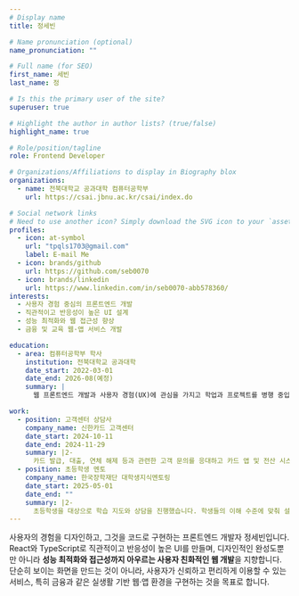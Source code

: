 ```yaml
---
# Display name
title: 정세빈

# Name pronunciation (optional)
name_pronunciation: ""

# Full name (for SEO)
first_name: 세빈
last_name: 정

# Is this the primary user of the site?
superuser: true

# Highlight the author in author lists? (true/false)
highlight_name: true

# Role/position/tagline
role: Frontend Developer

# Organizations/Affiliations to display in Biography blox
organizations:
  - name: 전북대학교 공과대학 컴퓨터공학부
    url: https://csai.jbnu.ac.kr/csai/index.do

# Social network links
# Need to use another icon? Simply download the SVG icon to your `assets/media/icons/` folder.
profiles:
  - icon: at-symbol
    url: "tpqls1703@gmail.com"
    label: E-mail Me
  - icon: brands/github
    url: https://github.com/seb0070
  - icon: brands/linkedin
    url: https://www.linkedin.com/in/seb0070-abb578360/
interests:
  - 사용자 경험 중심의 프론트엔드 개발
  - 직관적이고 반응성이 높은 UI 설계
  - 성능 최적화와 웹 접근성 향상
  - 금융 및 교육 웹·앱 서비스 개발

education:
  - area: 컴퓨터공학부 학사
    institution: 전북대학교 공과대학
    date_start: 2022-03-01
    date_end: 2026-08(예정)
    summary: |
      웹 프론트엔드 개발과 사용자 경험(UX)에 관심을 가지고 학업과 프로젝트를 병행 중입니다.

work:
  - position: 고객센터 상담사
    company_name: 신한카드 고객센터
    date_start: 2024-10-11
    date_end: 2024-11-29
    summary: |2-
      카드 발급, 대출, 연체 해제 등과 관련한 고객 문의를 응대하고 카드 앱 및 전산 시스템을 통해 계정 관리 업무를 지원했습니다. 다양한 고객 상황을 접하며 **실제 금융 서비스의 흐름과 사용자 요구**를 이해했습니다.
  - position: 초등학생 멘토
    company_name: 한국장학재단 대학생지식멘토링
    date_start: 2025-05-01
    date_end: ""
    summary: |2-
      초등학생을 대상으로 학습 지도와 상담을 진행했습니다. 학생들의 이해 수준에 맞춰 설명 방식을 조정하며, **체계적인 학습 방향을 설계하고 쉽게 전달하는 방법**을 익혔습니다.
---
```


사용자의 경험을 디자인하고, 그것을 코드로 구현하는 프론트엔드 개발자 정세빈입니다. React와 TypeScript로 직관적이고 반응성이 높은 UI를 만들며, 디자인적인 완성도뿐만 아니라 **성능 최적화와 접근성까지 아우르는 사용자 친화적인 웹 개발**을 지향합니다.  
단순히 보이는 화면을 만드는 것이 아니라, 사용자가 신뢰하고 편리하게 이용할 수 있는 서비스, 특히 금융과 같은 실생활 기반 웹·앱 환경을 구현하는 것을 목표로 합니다.
